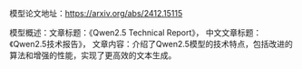 模型论文地址：https://arxiv.org/abs/2412.15115

模型概述：文章标题：《Qwen2.5 Technical Report》，
中文文章标题：《Qwen2.5技术报告》，
文章内容：介绍了Qwen2.5模型的技术特点，包括改进的算法和增强的性能，实现了更高效的文本生成。
